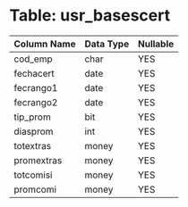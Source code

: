 # Table: usr_basescert

| Column Name | Data Type | Nullable |
|-------------|-----------|----------|
| cod_emp | char | YES |
| fechacert | date | YES |
| fecrango1 | date | YES |
| fecrango2 | date | YES |
| tip_prom | bit | YES |
| diasprom | int | YES |
| totextras | money | YES |
| promextras | money | YES |
| totcomisi | money | YES |
| promcomi | money | YES |
